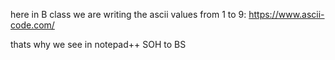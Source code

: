 here in B class we are writing the ascii values from 1 to 9: 
https://www.ascii-code.com/

thats why we see in notepad++ SOH to BS